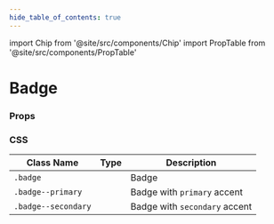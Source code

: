 ```yaml
---
hide_table_of_contents: true
---
```


import Chip from '@site/src/components/Chip'
import PropTable from '@site/src/components/PropTable'

# Badge

### Props

<PropTable displayName="Badge"/>

### CSS

| Class Name          | Type                    | Description                   |
| ------------------- | ----------------------- | ----------------------------- |
| `.badge`            | <Chip />                | Badge                         |
| `.badge--primary`   | <Chip type='variant' /> | Badge with `primary` accent   |
| `.badge--secondary` | <Chip type='variant' /> | Badge with `secondary` accent |
